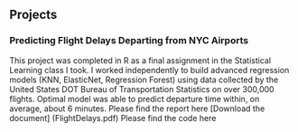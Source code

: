 ## Projects

### Predicting Flight Delays Departing from NYC Airports
This project was completed in R as a final assignment in the Statistical Learning class I took. I worked independently to build advanced regression models (KNN, ElasticNet, Regression Forest) using data collected by the United States DOT Bureau of Transportation Statistics on over 300,000 flights. Optimal model was able to predict departure time within, on average, about 6 minutes.
Please find the report here [Download the document] (FlightDelays.pdf)
Please find the code here
